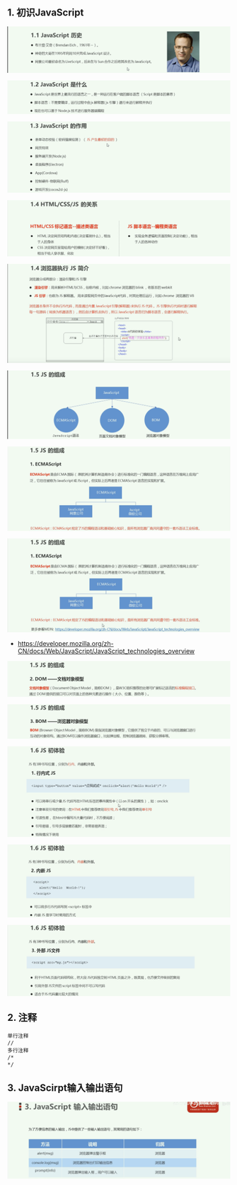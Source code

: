 ## 1. 初识JavaScript

![image-20211212163927038](images/image-20211212163927038.png)

![image-20211212164015115](images/image-20211212164015115.png)

![image-20211212164133372](images/image-20211212164133372.png)

![image-20211212164218724](images/image-20211212164218724.png)

![image-20211212164414214](images/image-20211212164414214.png)

![image-20211212164515849](images/image-20211212164515849.png)

![image-20211212164605557](images/image-20211212164605557.png)

![image-20211212164637820](images/image-20211212164637820.png)

- https://developer.mozilla.org/zh-CN/docs/Web/JavaScript/JavaScript_technologies_overview

![image-20211212165003831](images/image-20211212165003831.png)

![image-20211212165024079](images/image-20211212165024079.png)

![image-20211212165331532](images/image-20211212165331532.png)

![image-20211212165419228](images/image-20211212165419228.png)

![image-20211212165503698](images/image-20211212165503698.png)

## 2. 注释

```
单行注释
//
多行注释
/*
*/
```

## 3. JavaScirpt输入输出语句

![image-20211212165715052](images/image-20211212165715052.png)